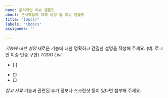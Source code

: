 ```yaml
---
name: 문서작업 이슈 템플릿
about: 문서작업에 대해 생성 할 이슈 템플릿
title: "[Docs]"
labels: "\bdocs"
assignees: ''

---
```


*기능에 대한 설명*
새로운 기능에 대한 명확하고 간결한 설명을 작성해 주세요.
(예: 로그인 이중 인증 구현)
*TODO List*
- [ ]
- [ ]
- [ ]
*참고 자료*
기능과 관련된 추가 정보나 스크린샷 등이 있다면 첨부해 주세요.
